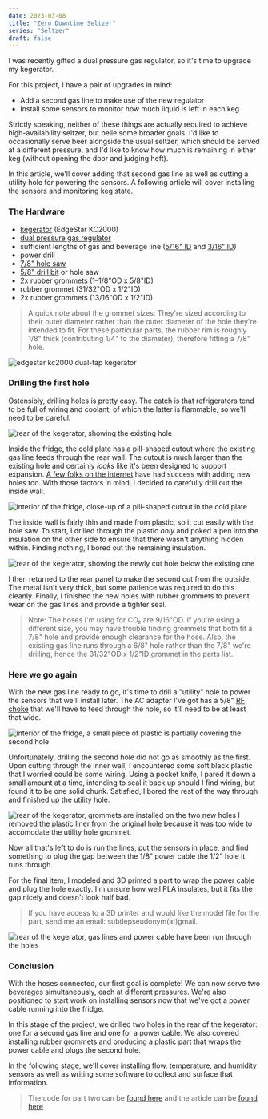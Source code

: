 ```yaml
---
date: 2023-03-08
title: "Zero Downtime Seltzer"
series: "Seltzer"
draft: false
---
```

I was recently gifted a dual pressure gas regulator, so it's time to upgrade my kegerator.

For this project, I have a pair of upgrades in mind:
- Add a second gas line to make use of the new regulator
- Install some sensors to monitor how much liquid is left in each keg

Strictly speaking, neither of these things are actually required to achieve high-availability seltzer, but belie some broader goals. I'd like to occasionally serve beer alongside the usual seltzer, which should be served at a different pressure, and I'd like to know how much is remaining in either keg (without opening the door and judging heft).

In this article, we'll cover adding that second gas line as well as cutting a utility hole for powering the sensors. A following article will cover installing the sensors and monitoring keg state.

### The Hardware

- [kegerator](https://www.edgestar.com/edgestar-full-size-kegerator-keg-beer-cooler/KC2000.html) (EdgeStar KC2000)
- [dual pressure gas regulator](https://www.amazon.com/Pressure-Regulator-Regulators-Kombucha-Connection/dp/B07D8J7NDC)
- sufficient lengths of gas and beverage line ([5/16" ID](https://www.kegoutlet.com/hose-gas-hose-red-5-16-id-9-16-od.html) and [3/16" ID](https://www.kegoutlet.com/hose-beer-hose-clear-3-16-id-x-7-16-od.html))
- power drill
- [7/8" hole saw](https://www.lowes.com/pd/LENOX-7-8-in-Bi-Metal-Arbored-Hole-Saw/1003054082)
- [5/8" drill bit](https://www.lowes.com/pd/DEWALT-5-8-in-x-Standard-Twist-Drill-Bit/3420094) or hole saw
- 2x rubber grommets (1–1/8"OD x 5/8"ID)
- rubber grommet (31/32"OD x 1/2"ID)
- 2x rubber grommets (13/16"OD x 1/2"ID)

> A quick note about the grommet sizes: They're sized according to their outer diameter rather than the outer diameter of the hole they're intended to fit. For these particular parts, the rubber rim is roughly 1/8" thick (contributing 1/4" to the diameter), therefore fitting a 7/8" hole.

![edgestar kc2000 dual-tap kegerator](edgestar-kc2000.webp)

### Drilling the first hole

Ostensibly, drilling holes is pretty easy. The catch is that refrigerators tend to be full of wiring and coolant, of which the latter is flammable, so we'll need to be careful.

![rear of the kegerator, showing the existing hole](existing-gas-line.webp)

Inside the fridge, the cold plate has a pill-shaped cutout where the existing gas line feeds through the rear wall. The cutout is much larger than the existing hole and certainly _looks_ like it's been designed to support expansion. [A few folks on the internet](https://www.homebrewtalk.com/threads/adding-a-second-gas-line-to-a-edgestar-kc2000twin.347217/) have had success with adding new holes too. With those factors in mind, I decided to carefully drill out the inside wall.

![interior of the fridge, close-up of a pill-shaped cutout in the cold plate](cold-plate-first-hole.webp)

The inside wall is fairly thin and made from plastic, so it cut easily with the hole saw. To start, I drilled through the plastic _only_ and poked a pen into the insulation on the other side to ensure that there wasn't anything hidden within. Finding nothing, I bored out the remaining insulation.

![rear of the kegerator, showing the newly cut hole below the existing one](rear-first-cut.webp)

I then returned to the rear panel to make the second cut from the outside. The metal isn't very thick, but some patience was required to do this cleanly. Finally, I finished the new holes with rubber grommets to prevent wear on the gas lines and provide a tighter seal.

> Note: The hoses I'm using for CO₂ are 9/16"OD. If you're using a different size, you may have trouble finding grommets that both fit a 7/8" hole and provide enough clearance for the hose. Also, the existing gas line runs through a 6/8" hole rather than the 7/8" we're drilling, hence the 31/32"OD x 1/2"ID grommet in the parts list.

### Here we go again

With the new gas line ready to go, it's time to drill a "utility" hole to power the sensors that we'll install later. The AC adapter I've got has a 5/8" [RF choke](https://en.wikipedia.org/wiki/Ferrite_bead) that we'll have to feed through the hole, so it'll need to be at least that wide.

![interior of the fridge, a small piece of plastic is partially covering the second hole](interior-second-cut.webp)

Unfortunately, drilling the second hole did not go as smoothly as the first. Upon cutting through the inner wall, I encountered some soft black plastic that I worried could be some wiring. Using a pocket knife, I pared it down a small amount at a time, intending to seal it back up should I find wiring, but found it to be one solid chunk. Satisfied, I bored the rest of the way through and finished up the utility hole.

![rear of the kegerator, grommets are installed on the two new holes](rear-installed-grommets.webp)
I removed the plastic liner from the original hole because it was too wide to accomodate the utility hole grommet.

Now all that's left to do is run the lines, put the sensors in place, and find something to plug the gap between the 1/8" power cable the 1/2" hole it runs through.

For the final item, I modeled and 3D printed a part to wrap the power cable and plug the hole exactly. I'm unsure how well PLA insulates, but it fits the gap nicely and doesn't look half bad.

> If you have access to a 3D printer and would like the model file for the part, send me an email: subtlepseudonym(at)gmail.

![rear of the kegerator, gas lines and power cable have been run through the holes](rear-run-lines.webp)

### Conclusion

With the hoses connected, our first goal is complete! We can now serve two beverages simultaneously, each at different pressures. We're also positioned to start work on installing sensors now that we've got a power cable running into the fridge.

In this stage of the project, we drilled two holes in the rear of the kegerator: one for a second gas line and one for a power cable. We also covered installing rubber grommets and producing a plastic part that wraps the power cable and plugs the second hole.

In the following stage, we'll cover installing flow, temperature, and humidity sensors as well as writing some software to collect and surface that information.

> The code for part two can be [found here](https://github.com/subtlepseudonym/kegerator) and the article can be [found here](https://subtlepseudonym.com/articles/ha-keg-sensors/)
